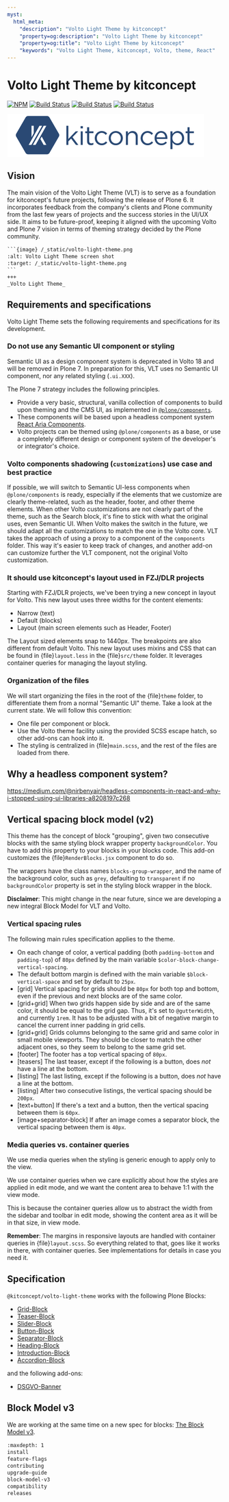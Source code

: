 ```yaml
---
myst:
  html_meta:
    "description": "Volto Light Theme by kitconcept"
    "property=og:description": "Volto Light Theme by kitconcept"
    "property=og:title": "Volto Light Theme by kitconcept"
    "keywords": "Volto Light Theme, kitconcept, Volto, theme, React"
---
```


# Volto Light Theme by kitconcept

[![NPM](https://img.shields.io/npm/v/@kitconcept/volto-light-theme.svg)](https://www.npmjs.com/package/@kitconcept/volto-light-theme)
[![Build Status](https://github.com/kitconcept/volto-light-theme/actions/workflows/code.yml/badge.svg)](https://github.com/kitconcept/volto-light-theme/actions)
[![Build Status](https://github.com/kitconcept/volto-light-theme/actions/workflows/unit.yml/badge.svg)](https://github.com/kitconcept/volto-light-theme/actions)
[![Build Status](https://github.com/kitconcept/volto-light-theme/actions/workflows/acceptance.yml/badge.svg)](https://github.com/kitconcept/volto-light-theme/actions)

![kitconcept GmbH](https://raw.githubusercontent.com/kitconcept/volto-blocks/master/kitconcept.png)

## Vision

The main vision of the Volto Light Theme (VLT) is to serve as a foundation for kitconcept's future projects, following the release of Plone 6.
It incorporates feedback from the company's clients and Plone community from the last few years of projects and the success stories in the UI/UX side.
It aims to be future-proof, keeping it aligned with the upcoming Volto and Plone 7 vision in terms of theming strategy decided by the Plone community.

````{card}
```{image} /_static/volto-light-theme.png
:alt: Volto Light Theme screen shot
:target: /_static/volto-light-theme.png
```
+++
_Volto Light Theme_
````


## Requirements and specifications

Volto Light Theme sets the following requirements and specifications for its development.


### Do not use any Semantic UI component or styling

Semantic UI as a design component system is deprecated in Volto 18 and will be removed in Plone 7.
In preparation for this, VLT uses no Semantic UI component, nor any related styling (`.ui.XXX`).

The Plone 7 strategy includes the following principles.

-   Provide a very basic, structural, vanilla collection of components to build upon theming and the CMS UI, as implemented in [`@plone/components`](https://github.com/plone/volto/tree/main/packages/components).
-   These components will be based upon a headless component system [React Aria Components](https://react-spectrum.adobe.com/react-aria/components.html).
-   Volto projects can be themed using `@plone/components` as a base, or use a completely different design or component system of the developer's or integrator's choice.


### Volto components shadowing (`customizations`) use case and best practice

If possible, we will switch to Semantic UI-less components when `@plone/components` is ready, especially if the elements that we customize are clearly theme-related, such as the header, footer, and other theme elements.
When other Volto customizations are not clearly part of the theme, such as the Search block, it's fine to stick with what the original uses, even Semantic UI.
When Volto makes the switch in the future, we should adapt all the customizations to match the one in the Volto core.
VLT takes the approach of using a proxy to a component of the `components` folder.
This way it's easier to keep track of changes, and another add-on can customize further the VLT component, not the original Volto customization.


### It should use kitconcept's layout used in FZJ/DLR projects

Starting with FZJ/DLR projects, we've been trying a new concept in layout for Volto.
This new layout uses three widths for the content elements:

-   Narrow (text)
-   Default (blocks)
-   Layout (main screen elements such as Header, Footer)

The Layout sized elements snap to 1440px.
The breakpoints are also different from default Volto.
This new layout uses mixins and CSS that can be found in {file}`layout.less` in the {file}`src/theme` folder.
It leverages container queries for managing the layout styling.


### Organization of the files

We will start organizing the files in the root of the {file}`theme` folder, to differentiate them from a normal "Semantic UI" theme.
Take a look at the current state.
We will follow this convention:

-   One file per component or block.
-   Use the Volto theme facility using the provided SCSS escape hatch, so other add-ons can hook into it.
-   The styling is centralized in {file}`main.scss`, and the rest of the files are loaded from there.


## Why a headless component system?

https://medium.com/@nirbenyair/headless-components-in-react-and-why-i-stopped-using-ui-libraries-a8208197c268


## Vertical spacing block model (v2)

This theme has the concept of block "grouping", given two consecutive blocks with the same styling block wrapper property `backgroundColor`.
You have to add this property to your blocks in your blocks code.
This add-on customizes the {file}`RenderBlocks.jsx` component to do so.

The wrappers have the class names `blocks-group-wrapper`, and the name of the background color, such as `grey`, defaulting to `transparent` if no `backgroundColor` property is set in the styling block wrapper in the block.

**Disclaimer**: This might change in the near future, since we are developing a new integral Block Model for VLT and Volto.


### Vertical spacing rules

The following main rules specification applies to the theme.

-   On each change of color, a vertical padding (both `padding-bottom` and `padding-top`) of `80px` defined by the main variable `$color-block-change-vertical-spacing`.
-   The default bottom margin is defined with the main variable `$block-vertical-space` and set by default to `25px`.
-   [grid] Vertical spacing for grids should be `80px` for both top and bottom, even if the previous and next blocks are of the same color.
-   [grid+grid] When two grids happen side by side and are of the same color, it should be equal to the grid gap.
    Thus, it's set to `@gutterWidth`, and currently `1rem`.
    It has to be adjusted with a bit of negative margin to cancel the current inner padding in grid cells.
-   [grid+grid] Grids columns belonging to the same grid and same color in small mobile viewports.
    They should be closer to match the other adjacent ones, so they seem to belong to the same grid set.
-   [footer] The footer has a top vertical spacing of `80px`.
-   [teasers] The last teaser, except if the following is a button, does _not_ have a line at the bottom.
-   [listing] The last listing, except if the following is a button, does _not_ have a line at the bottom.
-   [listing] After two consecutive listings, the vertical spacing should be `200px`.
-   [text+button] If there's a text and a button, then the vertical spacing between them is `60px`.
-   [image+separator-block] If after an image comes a separator block, the vertical spacing between them is `40px`.


### Media queries vs. container queries

We use media queries when the styling is generic enough to apply only to the view.

We use container queries when we care explicitly about how the styles are applied in edit mode, and we want the content area to behave 1:1 with the view mode.

This is because the container queries allow us to abstract the width from the sidebar and toolbar in edit mode, showing the content area as it will be in that size, in view mode.

**Remember**: The margins in responsive layouts are handled with container queries in {file}`layout.scss`.
So everything related to that, goes like it works in there, with container queries.
See implementations for details in case you need it.


## Specification

`@kitconcept/volto-light-theme` works with the following Plone Blocks:

-   [Grid-Block](https://www.npmjs.com/package/@kitconcept/volto-blocks-grid)
-   [Teaser-Block](https://www.npmjs.com/package/@kitconcept/volto-blocks-grid)
-   [Slider-Block](https://www.npmjs.com/package/@kitconcept/volto-slider-block)
-   [Button-Block](https://www.npmjs.com/package/@kitconcept/volto-button-block)
-   [Separator-Block](https://www.npmjs.com/package/@kitconcept/volto-separator-block)
-   [Heading-Block](https://www.npmjs.com/package/@kitconcept/volto-heading-block)
-   [Introduction-Block](https://www.npmjs.com/package/@kitconcept/volto-introduction-block)
-   [Accordion-Block](https://www.npmjs.com/package/@eeacms/volto-accordion-block)

and the following add-ons:

-   [DSGVO-Banner](https://www.npmjs.com/package/@kitconcept/volto-dsgvo-banner)


## Block Model v3

We are working at the same time on a new spec for blocks: [The Block Model v3](./block-model-v3.md).


```{toctree}
:maxdepth: 1
install
feature-flags
contributing
upgrade-guide
block-model-v3
compatibility
releases
```
